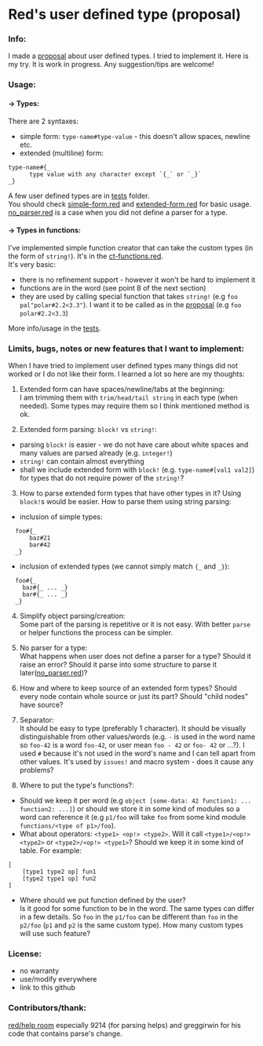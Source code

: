 # Red's user defined type (proposal)

### Info:
I made a [proposal] about user defined types. I tried to implement it. Here is my try. It is work in progress. Any suggestion/tips are welcome!
### Usage:
#### -> Types:
There are 2 syntaxes:
- simple form: `type-name#type-value` - this doesn't allow spaces, newline etc.
- extended (multiline) form:
```
type-name#{_
      type value with any character except `{_` or `_}`
_}
```

A few user defined types are in [tests](/tests) folder.  
You should check [simple-form.red] and [extended-form.red] for basic usage.  
[no_parser.red] is a case when you did not define a parser for a type.

#### -> Types in functions:
I've implemented simple function creator that can take the custom types (in the form of `string!`). It's in the [ct-functions.red](/ct-functions.red).  
It's very basic:  
- there is no refinement support - however it won't be hard to implement it
- functions are in the word (see point 8 of the next section)
- they are used by calling special function that takes `string!` (e.g `foo pal"polar#2.2<3.3"`). I want it to be called as in the [proposal] (e.g `foo polar#2.2<3.3`)

More info/usage in the [tests](/tests/ct_functions.red).

### Limits, bugs, notes or new features that I want to implement:
When I have tried to implement user defined types many things did not worked or I do not like their form. I learned a lot so here are my thoughts:
1. Extended form can have spaces/newline/tabs at the beginning:  
I am trimming them with `trim/head/tail string` in each type (when needed). Some types may require them so I think mentioned method is ok.

2. Extended form parsing: `block!` vs `string!`:  
  - parsing `block!` is easier - we do not have care about white spaces and many values are parsed already (e.g. `integer!`)
  - `string!` can contain almost everything
  - shall we include extended form with `block!` (e.g. `type-name#[val1 val2]`) for types that do not require power of the `string!`?
3. How to parse extended form types that have other types in it? Using `block!`s would be easier. How to parse them using string parsing:
  - inclusion of simple types:
  ```
    foo#{_
        baz#21
        bar#42
    _}
  ```
  - inclusion of extended types (we cannot simply match `{_` and `_}`):
  ```
    foo#{_
      baz#{_ ... _}
      bar#{_ ... _}
    _}
  ```



4. Simplify object parsing/creation:  
Some part of the parsing is repetitive or it is not easy. With better `parse` or helper functions the process can be simpler.

5. No parser for a type:  
What happens when user does not define a parser for a type? Should it raise an error? Should it parse into some structure to parse it later([no_parser.red])?

6. How and where to keep source of an extended form types? Should every node contain whole source or just its part? Should "child nodes" have source?

7. Separator:  
It should be easy to type (preferably 1 character). It should be visually distinguishable from other values/words (e.g. `-` is used in the word name so `foo-42` is a word `foo-42`, or user mean `foo - 42` or `foo- 42` or ...?). I used `#` because it's not used in the word's name and I can tell apart from other values. It's used by `issues!` and macro system - does it cause any problems?  

8. Where to put the type's functions?:  
  - Should we keep it per word (e.g `object [some-data: 42 function1: ... function2: ...]`) or should we store it in some kind of modules so a word can reference it (e.g `p1/foo` will take `foo` from some kind module `functions/<type of p1>/foo`).
  - What about operators: `<type1> <op!> <type2>`. Will it call `<type1>/<op!> <type2>` or `<type2>/<op!> <type1>`? Should we keep it in some kind of table. For example:
  ```
  [
      [type1 type2 op] fun1
      [type2 type1 op] fun2
  ]
  ```

  - Where should we put function defined by the user?   
  Is it good for some function to be in the word. The same types can differ in a few details. So `foo` in the `p1/foo` can be different than `foo` in the `p2/foo` (`p1` and `p2` is the same custom type). How many custom types will use such feature?

### License:
- no warranty
- use/modify everywhere
- link to this github

### Contributors/thank:
[red/help room] especially 9214 (for parsing helps) and greggirwin for his code that contains parse's change.

[proposal]: https://github.com/red/red/wiki/Proposal:-user-defined-types-(UDT)-and-dependent-types
[red/help room]: https://gitter.im/red/help
[no_parser.red]: (/tests/no_parser.red)
[extended-form.red]: (/tests/extended-form.red)
[simple-form.red]: (/tests/simple-form.red)
